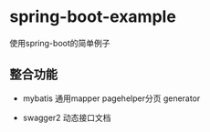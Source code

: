 # spring-boot-example
使用spring-boot的简单例子
## 整合功能
- mybatis 通用mapper  pagehelper分页  generator

- swagger2 动态接口文档
